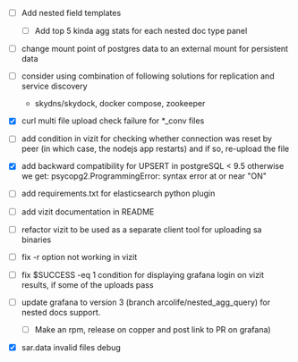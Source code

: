 - [ ] Add nested field templates
  - [ ] Add top 5 kinda agg stats for each nested doc type panel

- [ ] change mount point of postgres data to an external mount for persistent data

- [ ] consider using combination of following solutions for replication and service discovery
  - skydns/skydock, docker compose, zookeeper

- [x] curl multi file upload check failure for *_conv files

- [ ] add condition in vizit for checking whether connection was reset by peer (in which case, the nodejs app restarts)
	and if so, re-upload the file

- [x] add backward compatibility for UPSERT in postgreSQL < 9.5
      otherwise we get: psycopg2.ProgrammingError: syntax error at or near "ON"

- [ ] add requirements.txt for elasticsearch python plugin

- [ ] add vizit documentation in README

- [ ] refactor vizit to be used as a separate client tool for uploading sa binaries

- [ ] fix -r option not working in vizit

- [ ] fix  $SUCCESS -eq 1 condition for displaying grafana login on vizit results, if some of the uploads pass

- [ ] update grafana to version 3 (branch arcolife/nested_agg_query) for nested docs support.
  - [ ] Make an rpm, release on copper and post link to PR on grafana)

- [x] sar.data invalid files debug
